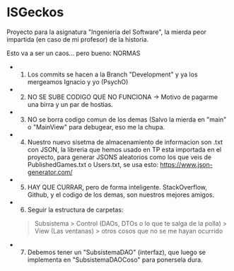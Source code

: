 # ISGeckos
Proyecto para la asignatura "Ingenieria del Software", la mierda peor impartida (en caso de mi profesor) de la historia.

Esto va a ser un caos... pero bueno: NORMAS

  - 1. Los commits se hacen a la Branch "Development" y ya los mergeamos Ignacio y yo (PsychO)
  - 2. NO SE SUBE CODIGO QUE NO FUNCIONA -> Motivo de pagarme una birra y un par de hostias.
  - 3. NO se borra codigo comun de los demas (Salvo la mierda en "main" o "MainView" para debugear, eso me la chupa.
  - 4. Nuestro nuevo sisetma de almacenamiento de informacion son .txt con JSON, la libreria que hemos usado en TP esta importada en el proyecto, para generar JSONS aleatorios como los que veis de PublishedGames.txt o Users.txt, se usa esto: https://www.json-generator.com/
  - 5. HAY QUE CURRAR, pero de forma inteligente. StackOverflow, Github, y el codigo de los demas, son nuestros mejores amigos.
  - 6. Seguir la estructura de carpetas:
      > Subsistema
        > Control (DAOs, DTOs o lo que te salga de la polla)
        > View (Las ventanas)
        > otros cosos que no se me hayan ocurrido
        
  - 7. Debemos tener un "SubsistemaDAO" (interfaz), que luego se implementa en "SubsistemaDAOCoso" para ponersela dura.
